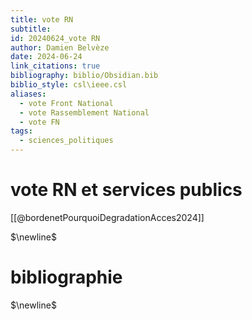 ```yaml
---
title: vote RN
subtitle: 
id: 20240624_vote RN
author: Damien Belvèze
date: 2024-06-24
link_citations: true
bibliography: biblio/Obsidian.bib
biblio_style: csl\ieee.csl
aliases:
  - vote Front National
  - vote Rassemblement National
  - vote FN
tags:
  - sciences_politiques
---
```


# vote RN et services publics

[[@bordenetPourquoiDegradationAcces2024]]



$\newline$
# bibliographie
$\newline$






